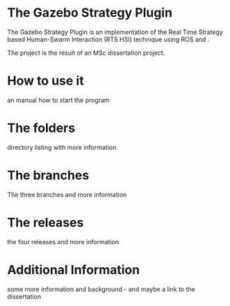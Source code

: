# The Gazebo Strategy Plugin

The Gazebo Strategy Plugin is an implementation of the Real Time Strategy based Human-Swarm Interaction (RTS HSI) technique using ROS and .

The project is the result of an MSc dissertation project.


# How to use it

an manual how to start the program

# The folders

directory listing with more information


# The branches

The three branches and more information


# The releases

the four releases and more information


# Additional Information

some more information and background - and maybe a link to the dissertation

